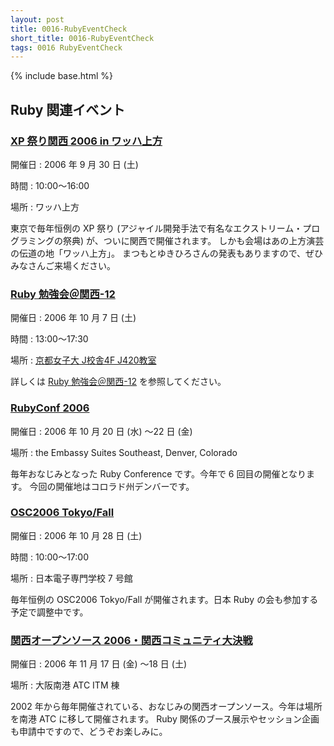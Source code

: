 ```yaml
---
layout: post
title: 0016-RubyEventCheck
short_title: 0016-RubyEventCheck
tags: 0016 RubyEventCheck
---
```

{% include base.html %}


## Ruby 関連イベント

### [XP 祭り関西 2006 in ワッハ上方](http://xpmaturi-kansai.org/)

開催日
: 2006 年 9 月 30 日 (土)

時間
: 10:00〜16:00

場所
: ワッハ上方

東京で毎年恒例の XP 祭り (アジャイル開発手法で有名なエクストリーム・プログラミングの祭典) が、ついに関西で開催されます。
しかも会場はあの上方演芸の伝道の地「ワッハ上方」。
まつもとゆきひろさんの発表もありますので、ぜひみなさんご来場ください。

### [Ruby 勉強会＠関西-12](http://jp.rubyist.net/?KansaiWorkshop12)

開催日
: 2006 年 10 月 7 日 (土)

時間
:  13:00〜17:30

場所
: [京都女子大 J校舎4F J420教室](http://base.alpslab.jp/?s=10000;p=34/59/17.998,135/46/55.609)

詳しくは [Ruby 勉強会＠関西-12](http://jp.rubyist.net/?KansaiWorkshop12) を参照してください。

### [RubyConf 2006](http://www.rubyconf.com/)

開催日
: 2006 年 10 月 20 日 (水) 〜22 日 (金)

場所
: the Embassy Suites Southeast, Denver, Colorado

毎年おなじみとなった Ruby Conference です。今年で 6 回目の開催となります。
今回の開催地はコロラド州デンバーです。

### [OSC2006 Tokyo/Fall](http://www.ospn.jp/osc2006-fall/)

開催日
: 2006 年 10 月 28 日 (土)

時間
:  10:00〜17:00

場所
:  日本電子専門学校 7 号館

毎年恒例の OSC2006 Tokyo/Fall が開催されます。日本 Ruby の会も参加する予定で調整中です。

### [関西オープンソース 2006・関西コミュニティ大決戦](http://k-of.jp/2006/)

開催日
: 2006 年 11 月 17 日 (金) 〜18 日 (土)

場所
: 大阪南港 ATC ITM 棟

2002 年から毎年開催されている、おなじみの関西オープンソース。今年は場所を南港 ATC に移して開催されます。
Ruby 関係のブース展示やセッション企画も申請中ですので、どうぞお楽しみに。


